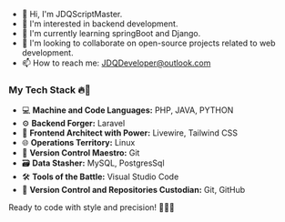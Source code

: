 - 👋 Hi, I'm JDQScriptMaster.
- 👀 I'm interested in backend development.
- 🌱 I'm currently learning springBoot and Django.
- 💞️ I'm looking to collaborate on open-source projects related to web development.
- 📫 How to reach me: JDQDeveloper@outlook.com
<!---
QuinDDev/QuinDDev is a ✨ special ✨ repository because its `README.md` (this file) appears on your GitHub profile.
You can click the Preview link to take a look at your changes.
--->
### My Tech Stack  🔥🚀

- 💻 **Machine and Code Languages:** PHP, JAVA, PYTHON
- ⚙️ **Backend Forger:** Laravel
- 🌈 **Frontend Architect with Power:** Livewire, Tailwind CSS
- 🌐 **Operations Territory:** Linux
- 🧲 **Version Control Maestro:** Git
- 🗃️ **Data Stasher:** MySQL, PostgresSql
- 🛠️ **Tools of the Battle:** Visual Studio Code
- 🚀 **Version Control and Repositories Custodian:** Git, GitHub

Ready to code with style and precision! 💼💾💥
